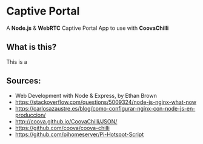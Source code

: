 # Captive Portal
A **Node.js** &amp; **WebRTC** Captive Portal App to use with **CoovaChilli**

## What is this?
This is a

## Sources:
- Web Development with Node &amp; Express, by Ethan Brown
- https://stackoverflow.com/questions/5009324/node-js-nginx-what-now
- https://carlosazaustre.es/blog/como-configurar-nginx-con-node-js-en-produccion/
- http://coova.github.io/CoovaChilli/JSON/
- https://github.com/coova/coova-chilli
- https://github.com/pihomeserver/Pi-Hotspot-Script
